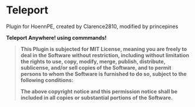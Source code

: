 # Teleport
Plugin for HoennPE, created by Clarence2810, modified by princepines

<b>Teleport Anywhere! using commmands!

> This Plugin is subjected for MIT License, meaning you are freely to deal in the Software without restriction, including without limitation the rights to use, copy, modify, merge, publish, distribute, sublicense, and/or sell copies of the Software, and to permit persons to whom the Software is furnished to do so, subject to the following conditions:
> 
> The above copyright notice and this permission notice shall be included in all copies or substantial portions of the Software.
